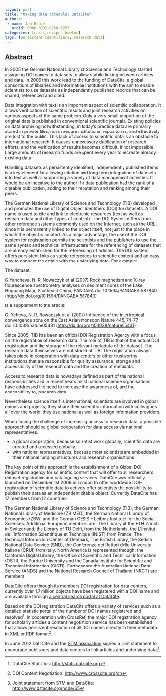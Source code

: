 ```yaml
---
layout: post
title: "Making data citeable: DataCite"
authors:
 - name: Jan Brase
   orcid: 0000-0002-8250-6253
categories: [cases_recipes_howtos]
tags: [persistent identifiers, research data]
---
```


## Abstract

In 2005 the German National Library of Science and Technology started
assigning DOI names to datasets to allow stabile linking between
articles and data. In 2009 this work lead to the funding of DataCite, a
global consortium of libraries and information institutions with the aim
to enable scientists to use datasets as independently published records
that can be shared, referenced and cited.

Data integration with text is an important aspect of scientific
collaboration. It allows verification of scientific results and joint
research activities on various aspects of the same problem. Only a very
small proportion of the original data is published in conventional
scientific journals. Existing policies on data archiving
notwithstanding, in today’s practice data are primarily stored in
private files, not in secure institutional repositories, and effectively
are lost to the public. This lack of access to scientific data is an
obstacle to international research. It causes unnecessary duplication of
research efforts, and the verification of results becomes difficult, if
not impossible. Large amounts of research funds are spent every year to
recreate already existing data.

Handling datasets as persistently identified, independently published
items is a key element for allowing citation and long term integration
of datasets into text as well as supporting a variety of data management
activities. It would be an incentive to the author if a data publication
had the rank of a citeable publication, adding to their reputation and
ranking among their peers.

The German National Library of Science and Technology (TIB) developed
and promotes the use of Digital Object Identifiers (DOI) for datasets. A
DOI name is used to cite and link to electronic resources (text as well
as research data and other types of content). The DOI System differs
from other reference systems commonly used on the Internet, such as the
URL, since it is permanently linked to the object itself, not just to
the place in which the object is located. As a major advantage, the use
of the DOI system for registration permits the scientists and the
publishers to use the same syntax and technical infrastructure for the
referencing of datasets that are already established for the referencing
of articles. The DOI system offers persistent links as stable references
to scientific content and an easy way to connect the article with the
underlying data. For example:

The dataset:

G.Yancheva, N. R. Nowaczyk et al (2007)
Rock magnetism and X-ray flourescence spectrometry analyses on sediment
cores of the Lake Huguang Maar, Southeast China, PANGAEA
doi:10.1594/PANGAEA.587840 (http://dx.doi.org/10.1594/PANGAEA.587840)

Is a supplement to the article:

G. Ycheva, N. R. Nowaczyk et al (2007)
Influence of the intertropical convergence zone on the East Asian monsoon
Nature 445, 74-77
doi:10.1038/nature05431 (http://dx.doi.org/10.1038/nature05431)

Since 2005, TIB has been an official DOI Registration Agency with a
focus on the registration of research data. The role of TIB is that of
the actual DOI registration and the storage of the relevant metadata of
the dataset. The research data themselves are not stored at TIB. The
registration always takes place in cooperation with data centers or
other trustworthy institutions that are responsible for quality
assurance, storage and accessibility of the research data and the
creation of metadata.

Access to research data is nowadays defined as part of the national
responsibilities and in recent years most national science organisations
have addressed the need to increase the awareness of, and the
accessibility to, research data.

Nevertheless science itself is international; scientists are involved in
global unions and projects, they share their scientific information with
colleagues all over the world, they use national as well as foreign
information providers.

When facing the challenge of increasing access to research data, a
possible approach should be global cooperation for data access via
national representatives.

- a global cooperation, because scientist work globally, scientific data
are created and accessed globally.
- with national representatives, because most scientists are embedded in
their national funding structures and research organisations .

The key point of this approach is the establishment of a Global DOI
Registration agency for scientific content that will offer to all
researchers dataset registration and cataloguing services. DataCite was
officially launched on December 1st 2009 in London to offer worldwide
DOI-registration of scientific data to actively offer scientists the
possibility to publish their data as an independent citable object.
Currently DataCite has 17 members from 12 countries:

The German National Library of Science and Technology (TIB), the German
National Library of Medicine (ZB MED), the German National Library of
Economics (ZBW) and the German GESIS – Leibniz Institute for the Social
Sciences. Additional European members are: The Library of the ETH Zürich
in Switzerland, the Library of TU Delft, from the Netherlands, the
L’Institut de l’Information Scientifique et Technique (INIST) from
France, The technical Information Center of Denmark, The British
Library, the Sedish National Data Service (SND), the Conferenza dei
Rettori delle Università Italiane (CRUI) from Italy. North America is
represented through: the California Digital Library, the Office of
Scientific and Technical Information (OSTI), the Purdue University and
the Canada Institute for Scientific and Technical Information (CISTI).
Furthermore the Australian National Data Service (ANDS) and the National
Research Council of Thailand (NRCT) are members.

DataCite offers through its members DOI registration for data centers,
currently over 1.7 million objects have been registered with a DOI name
and are available through [a central search portal at
DataCite](http://search.datacite.org/ui).

Based on the DOI registration DataCite offers a variety of services such
as a detailed statistic portal of the number of DOI names registered and
resolved[^1]. In cooperation with CrossRef, the major DOI registration
agency for scholarly articles a content negotiation service has been
established that allows persistent resolution of all DOI names directly
to their metadata in XML or RDF format[^2].

In June 2012 DataCite and the [STM association](http://stm-assoc.org) signed a joint
statement to encourage publishers and data centers to link articles and
underlying data[^3].

[^1]: DataCite Statistics: <http://stats.datacite.org>
[^2]: DOI Content Negotiation: <http://www.crosscite.org/cn>
[^3]: Joint statement from STM and DataCite: <http://www.datacite.org/node/65>
